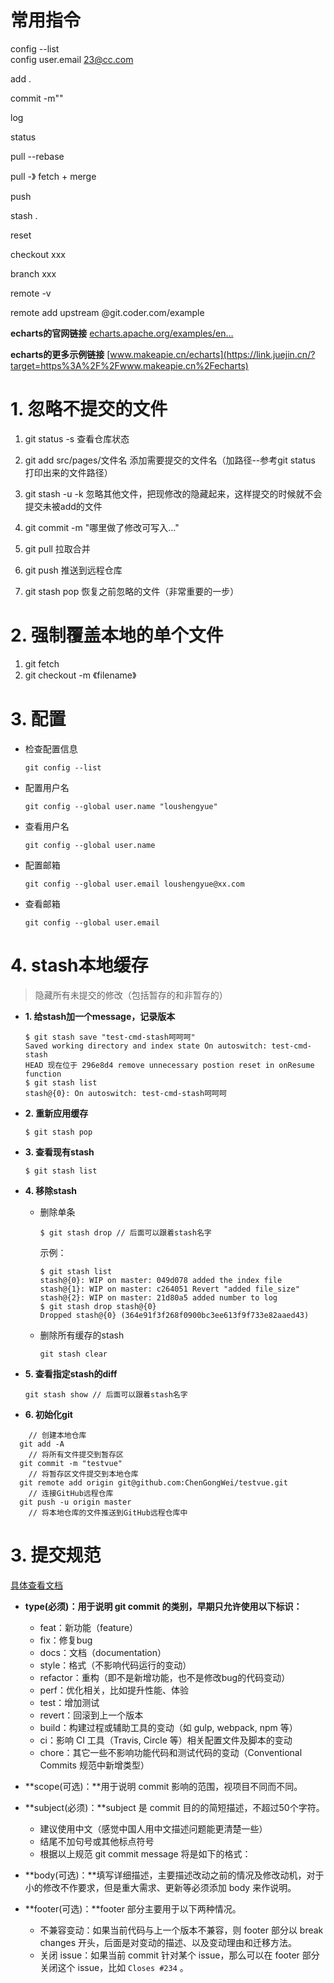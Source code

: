 #
# 常用指令
config --list  
config user.email 23@cc.com

add .

commit -m""

log

status

pull --rebase

pull  -》 fetch + merge

push

stash . 

reset

checkout xxx

branch xxx

remote -v

remote add upstream @git.coder.com/example


**echarts的官网链接** [echarts.apache.org/examples/en…](https://link.juejin.cn/?target=https%3A%2F%2Fecharts.apache.org%2Fexamples%2Fen%2Findex.html%23chart-type-sankey)

**echarts的更多示例链接** [www.makeapie.cn/echarts](https://link.juejin.cn/?target=https%3A%2F%2Fwww.makeapie.cn%2Fecharts)

# 1. 忽略不提交的文件

1. git status -s 查看仓库状态

2. git add src/pages/文件名 添加需要提交的文件名（加路径--参考git status 打印出来的文件路径）

3. git stash -u -k 忽略其他文件，把现修改的隐藏起来，这样提交的时候就不会提交未被add的文件

4. git commit -m "哪里做了修改可写入..."

5. git pull 拉取合并

6. git push 推送到远程仓库

7. git stash pop 恢复之前忽略的文件（非常重要的一步）



# 2. 强制覆盖本地的单个文件

1.   git fetch
2.   git checkout -m  《filename》

# 3. 配置

- 检查配置信息

  ```git
  git config --list
  ```

- 配置用户名

  ```git 
  git config --global user.name "loushengyue"
  ```


- 查看用户名
  ```git
  git config --global user.name
  ```
  
- 配置邮箱

  ```git
  git config --global user.email loushengyue@xx.com
  ```

- 查看邮箱
  ```git
  git config --global user.email
  ```

# 4. stash本地缓存

> 隐藏所有未提交的修改（包括暂存的和非暂存的）

- **1. 给stash加一个message，记录版本**

  ```git
  $ git stash save "test-cmd-stash呵呵呵"
  Saved working directory and index state On autoswitch: test-cmd-stash
  HEAD 现在位于 296e8d4 remove unnecessary postion reset in onResume function
  $ git stash list
  stash@{0}: On autoswitch: test-cmd-stash呵呵呵
  ```

- **2. 重新应用缓存**

  ```git
  $ git stash pop
  ```

- **3. 查看现有stash**

  ```git
  $ git stash list
  ```

- **4. 移除stash**

  - 删除单条

    ```git
    $ git stash drop // 后面可以跟着stash名字
    ```

    示例：

    ```git
    $ git stash list
    stash@{0}: WIP on master: 049d078 added the index file
    stash@{1}: WIP on master: c264051 Revert "added file_size"
    stash@{2}: WIP on master: 21d80a5 added number to log
    $ git stash drop stash@{0}
    Dropped stash@{0} (364e91f3f268f0900bc3ee613f9f733e82aaed43)
    ```

  - 删除所有缓存的stash

    ```git
    git stash clear
    ```

- **5. 查看指定stash的diff**

  ```git
  git stash show // 后面可以跟着stash名字
  ```

- **6. 初始化git**
```git init
    // 创建本地仓库
  git add -A
    // 将所有文件提交到暂存区
  git commit -m "testvue"
    // 将暂存区文件提交到本地仓库
  git remote add origin git@github.com:ChenGongWei/testvue.git
    // 连接GitHub远程仓库
  git push -u origin master
    // 将本地仓库的文件推送到GitHub远程仓库中
```


# 3. 提交规范

[具体查看文档](https://t3d0h0gdxm.feishu.cn/wiki/wikcnuTLeMKNtbZb2QTIWLpD18Q)


- **type(必须)：用于说明 git commit 的类别，早期只允许使用以下标识：**

  - feat：新功能（feature）
  - fix：修复bug
  - docs：文档（documentation）
  - style：格式（不影响代码运行的变动）
  - refactor：重构（即不是新增功能，也不是修改bug的代码变动）
  - perf：优化相关，比如提升性能、体验
  - test：增加测试
  - revert：回滚到上一个版本
  - build：构建过程或辅助工具的变动（如 gulp, webpack, npm 等）
  - ci：影响 CI 工具（Travis, Circle 等）相关配置文件及脚本的变动
  - chore：其它一些不影响功能代码和测试代码的变动（Conventional Commits 规范中新增类型）


- **scope(可选)：**用于说明 commit 影响的范围，视项目不同而不同。


- **subject(必须)：**subject 是 commit 目的的简短描述，不超过50个字符。
  - 建议使用中文（感觉中国人用中文描述问题能更清楚一些）
  - 结尾不加句号或其他标点符号
  - 根据以上规范 git commit message 将是如下的格式：


- **body(可选)：**填写详细描述，主要描述改动之前的情况及修改动机，对于小的修改不作要求，但是重大需求、更新等必须添加 body 来作说明。


- **footer(可选)：**footer 部分主要用于以下两种情况。
  - 不兼容变动：如果当前代码与上一个版本不兼容，则 footer 部分以 break changes 开头，后面是对变动的描述、以及变动理由和迁移方法。
  - 关闭 issue：如果当前 commit 针对某个 issue，那么可以在 footer 部分关闭这个 issue，比如 `Closes #234` 。